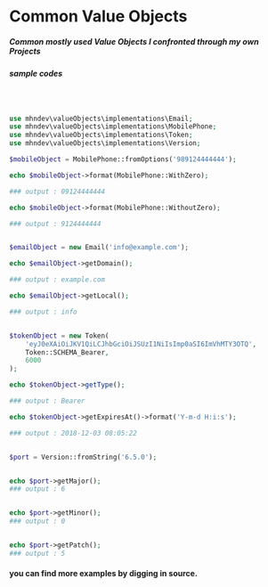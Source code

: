 # Common Value Objects

##### Common mostly used Value Objects I confronted through my own Projects


##### sample codes

```php



use mhndev\valueObjects\implementations\Email;
use mhndev\valueObjects\implementations\MobilePhone;
use mhndev\valueObjects\implementations\Token;
use mhndev\valueObjects\implementations\Version;

$mobileObject = MobilePhone::fromOptions('989124444444');

echo $mobileObject->format(MobilePhone::WithZero);

### output : 09124444444

echo $mobileObject->format(MobilePhone::WithoutZero);

### output : 9124444444


$emailObject = new Email('info@example.com');

echo $emailObject->getDomain();

### output : example.com

echo $emailObject->getLocal();

### output : info


$tokenObject = new Token(
    'eyJ0eXAiOiJKV1QiLCJhbGciOiJSUzI1NiIsImp0aSI6ImVhMTY3OTQ',
    Token::SCHEMA_Bearer,
    6000
);

echo $tokenObject->getType();

### output : Bearer

echo $tokenObject->getExpiresAt()->format('Y-m-d H:i:s');

### output : 2018-12-03 08:05:22


$port = Version::fromString('6.5.0');


echo $port->getMajor();
### output : 6


echo $port->getMinor();
### output : 0


echo $port->getPatch();
### output : 5


```

#### you can find more examples by digging in source.